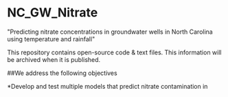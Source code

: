 # NC_GW_Nitrate
"Predicting nitrate concentrations in groundwater wells in North Carolina using temperature and rainfall"

This repository contains open-source code & text files.  This information will be archived when it is published.

##We address the following objectives

*Develop and test multiple models that predict nitrate contamination in 
